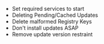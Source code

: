 - Set required services to start  
- Deleting Pending/Cached Updates  
- Delete malformed Registry Keys  
- Don't install updates ASAP  
- Remove update version restraint  
